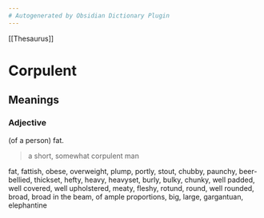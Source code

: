 ```yaml
---
# Autogenerated by Obsidian Dictionary Plugin
---
```


[[Thesaurus]]

# Corpulent

## Meanings

### Adjective

(of a person) fat.

> a short, somewhat corpulent man

fat, fattish, obese, overweight, plump, portly, stout, chubby, paunchy, beer-bellied, thickset, hefty, heavy, heavyset, burly, bulky, chunky, well padded, well covered, well upholstered, meaty, fleshy, rotund, round, well rounded, broad, broad in the beam, of ample proportions, big, large, gargantuan, elephantine


